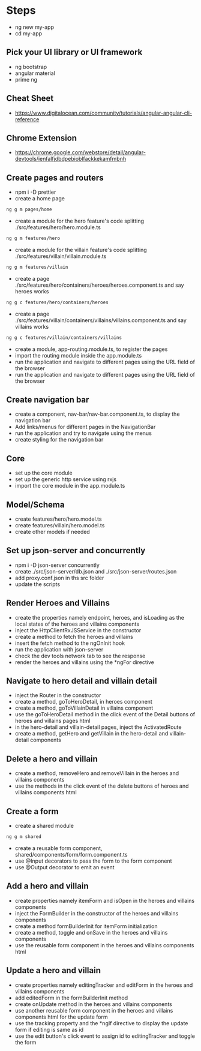 # Steps

- ng new my-app
- cd my-app

## Pick your UI library or UI framework

- ng bootstrap
- angular material
- prime ng

## Cheat Sheet

- https://www.digitalocean.com/community/tutorials/angular-angular-cli-reference

## Chrome Extension

- https://chrome.google.com/webstore/detail/angular-devtools/ienfalfjdbdpebioblfackkekamfmbnh

## Create pages and routers

- npm i -D prettier
- create a home page

```bash
ng g m pages/home
```

- create a module for the hero feature's code splitting ./src/features/hero/hero.module.ts

```bash
ng g m features/hero
```

- create a module for the villain feature's code splitting ./src/features/villain/villain.module.ts

```bash
ng g m features/villain
```

- create a page ./src/features/hero/containers/heroes/heroes.component.ts and say heroes works

```bash
ng g c features/hero/containers/heroes
```

- create a page ./src/features/villain/containers/villains/villains.component.ts and say villains works

```bash
ng g c features/villain/containers/villains
```

- create a module, app-routing.module.ts, to register the pages
- import the routing module inside the app.module.ts
- run the application and navigate to different pages using the URL field of the browser
- run the application and navigate to different pages using the URL field of the browser

## Create navigation bar

- create a component, nav-bar/nav-bar.component.ts, to display the navigation bar
- Add links/menus for different pages in the NavigationBar
- run the application and try to navigate using the menus
- create styling for the navigation bar

## Core

- set up the core module
- set up the generic http service using rxjs
- import the core module in the app.module.ts

## Model/Schema

- create features/hero/hero.model.ts
- create features/villain/hero.model.ts
- create other models if needed

## Set up json-server and concurrently

- npm i -D json-server concurrently
- create ./src/json-server/db.json and ./src/json-server/routes.json
- add proxy.conf.json in ths src folder
- update the scripts

## Render Heroes and Villains

- create the properties namely endpoint, heroes, and isLoading as the local states of the heroes and villains components
- inject the HttpClientRxJSService in the constructor
- create a method to fetch the heroes and villains
- insert the fetch method to the ngOnInit hook
- run the application with json-server
- check the dev tools network tab to see the response
- render the heroes and villains using the \*ngFor directive

## Navigate to hero detail and villain detail

- inject the Router in the constructor
- create a method, goToHeroDetail, in heroes component
- create a method, goToVillainDetail in villains component
- use the goToHeroDetail method in the click event of the Detail buttons of heroes and villains pages html
- in the hero-detail and villain-detail pages, inject the ActivatedRoute
- create a method, getHero and getVillain in the hero-detail and villain-detail components

## Delete a hero and villain

- create a method, removeHero and removeVillain in the heroes and villains components
- use the methods in the click event of the delete buttons of heroes and villains components html

## Create a form

- create a shared module

```bash
ng g m shared
```

- create a reusable form component, shared/components/form/form.component.ts
- use @Input decorators to pass the form to the form component
- use @Output decorator to emit an event

## Add a hero and villain

- create properties namely itemForm and isOpen in the heroes and villains components
- inject the FormBuilder in the constructor of the heroes and villains components
- create a method formBuilderInit for itemForm initialization
- create a method, toggle and onSave in the heroes and villains components
- use the reusable form component in the heroes and villains components html

## Update a hero and villain

- create properties namely editingTracker and editForm in the heroes and villains components
- add editedForm in the formBuilderInit method
- create onUpdate method in the heroes and villains components
- use another reusable form component in the heroes and villains components html for the update form
- use the tracking property and the \*ngIf directive to display the update form if editing is same as id
- use the edit button's click event to assign id to editingTracker and toggle the form
